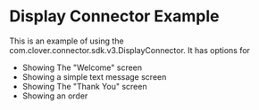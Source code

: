 Display Connector Example
=========================

This is an example of using the com.clover.connector.sdk.v3.DisplayConnector.  It has options for
* Showing The "Welcome" screen
* Showing a simple text message screen
* Showing The "Thank You" screen
* Showing an order



